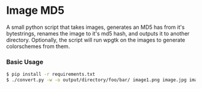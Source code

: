 # Image MD5
A small python script that takes images, generates an MD5 has from it's bytestrings,
renames the image to it's md5 hash, and outputs it to another directory. Optionally,
the script will run wpgtk on the images to generate colorschemes from them.


### Basic Usage
```bash
$ pip install -r requirements.txt
$ ./convert.py -w -o output/directory/foo/bar/ image1.png image.jpg image3.png
```
